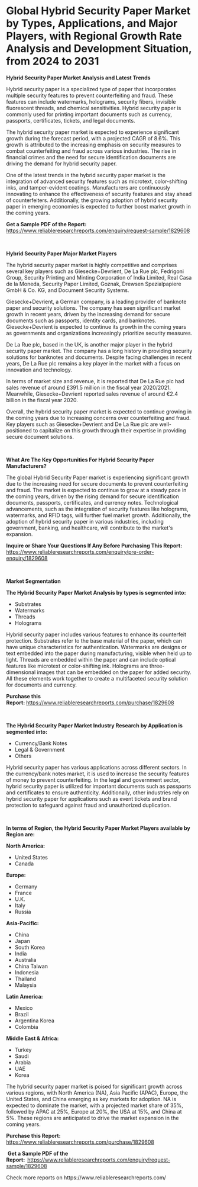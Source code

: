 <p><h1>Global Hybrid Security Paper Market by Types, Applications, and Major Players, with Regional Growth Rate Analysis and Development Situation, from 2024 to 2031</h1></p><p><strong>Hybrid Security Paper Market Analysis and Latest Trends</strong></p>
<p><p>Hybrid security paper is a specialized type of paper that incorporates multiple security features to prevent counterfeiting and fraud. These features can include watermarks, holograms, security fibers, invisible fluorescent threads, and chemical sensitivities. Hybrid security paper is commonly used for printing important documents such as currency, passports, certificates, tickets, and legal documents.</p><p>The hybrid security paper market is expected to experience significant growth during the forecast period, with a projected CAGR of 8.6%. This growth is attributed to the increasing emphasis on security measures to combat counterfeiting and fraud across various industries. The rise in financial crimes and the need for secure identification documents are driving the demand for hybrid security paper.</p><p>One of the latest trends in the hybrid security paper market is the integration of advanced security features such as microtext, color-shifting inks, and tamper-evident coatings. Manufacturers are continuously innovating to enhance the effectiveness of security features and stay ahead of counterfeiters. Additionally, the growing adoption of hybrid security paper in emerging economies is expected to further boost market growth in the coming years.</p></p>
<p><strong>Get a Sample PDF of the Report:&nbsp;</strong> <a href="https://www.reliableresearchreports.com/enquiry/request-sample/1829608">https://www.reliableresearchreports.com/enquiry/request-sample/1829608</a></p>
<p>&nbsp;</p>
<p><strong>Hybrid Security Paper Major Market Players</strong></p>
<p><p>The hybrid security paper market is highly competitive and comprises several key players such as Giesecke+Devrient, De La Rue plc, Fedrigoni Group, Security Printing and Minting Corporation of India Limited, Real Casa de la Moneda, Security Paper Limited, Goznak, Drewsen Spezialpapiere GmbH & Co. KG, and Document Security Systems.</p><p>Giesecke+Devrient, a German company, is a leading provider of banknote paper and security solutions. The company has seen significant market growth in recent years, driven by the increasing demand for secure documents such as passports, identity cards, and banknotes. Giesecke+Devrient is expected to continue its growth in the coming years as governments and organizations increasingly prioritize security measures.</p><p>De La Rue plc, based in the UK, is another major player in the hybrid security paper market. The company has a long history in providing security solutions for banknotes and documents. Despite facing challenges in recent years, De La Rue plc remains a key player in the market with a focus on innovation and technology.</p><p>In terms of market size and revenue, it is reported that De La Rue plc had sales revenue of around £391.5 million in the fiscal year 2020/2021. Meanwhile, Giesecke+Devrient reported sales revenue of around €2.4 billion in the fiscal year 2020.</p><p>Overall, the hybrid security paper market is expected to continue growing in the coming years due to increasing concerns over counterfeiting and fraud. Key players such as Giesecke+Devrient and De La Rue plc are well-positioned to capitalize on this growth through their expertise in providing secure document solutions.</p></p>
<p>&nbsp;</p>
<p><strong>What Are The Key Opportunities For Hybrid Security Paper Manufacturers?</strong></p>
<p><p>The global Hybrid Security Paper market is experiencing significant growth due to the increasing need for secure documents to prevent counterfeiting and fraud. The market is expected to continue to grow at a steady pace in the coming years, driven by the rising demand for secure identification documents, passports, certificates, and currency notes. Technological advancements, such as the integration of security features like holograms, watermarks, and RFID tags, will further fuel market growth. Additionally, the adoption of hybrid security paper in various industries, including government, banking, and healthcare, will contribute to the market's expansion.</p></p>
<p><strong>Inquire or Share Your Questions If Any Before Purchasing This Report:</strong> <a href="https://www.reliableresearchreports.com/enquiry/pre-order-enquiry/1829608">https://www.reliableresearchreports.com/enquiry/pre-order-enquiry/1829608</a></p>
<p>&nbsp;</p>
<p><strong>Market Segmentation</strong></p>
<p><strong>The Hybrid Security Paper Market Analysis by types is segmented into:</strong></p>
<p><ul><li>Substrates</li><li>Watermarks</li><li>Threads</li><li>Holograms</li></ul></p>
<p><p>Hybrid security paper includes various features to enhance its counterfeit protection. Substrates refer to the base material of the paper, which can have unique characteristics for authentication. Watermarks are designs or text embedded into the paper during manufacturing, visible when held up to light. Threads are embedded within the paper and can include optical features like microtext or color-shifting ink. Holograms are three-dimensional images that can be embedded on the paper for added security. All these elements work together to create a multifaceted security solution for documents and currency.</p></p>
<p><strong>Purchase this Report:&nbsp;</strong><a href="https://www.reliableresearchreports.com/purchase/1829608">https://www.reliableresearchreports.com/purchase/1829608</a></p>
<p>&nbsp;</p>
<p><strong>The Hybrid Security Paper Market Industry Research by Application is segmented into:</strong></p>
<p><ul><li>Currency/Bank Notes</li><li>Legal & Government</li><li>Others</li></ul></p>
<p><p>Hybrid security paper has various applications across different sectors. In the currency/bank notes market, it is used to increase the security features of money to prevent counterfeiting. In the legal and government sector, hybrid security paper is utilized for important documents such as passports and certificates to ensure authenticity. Additionally, other industries rely on hybrid security paper for applications such as event tickets and brand protection to safeguard against fraud and unauthorized duplication.</p></p>
<p>&nbsp;</p>
<p><strong>In terms of Region, the Hybrid Security Paper Market Players available by Region are:</strong></p>
<p>
    <p> <strong> North America: </strong>
        <ul>
            <li>United States</li>
            <li>Canada</li>
        </ul>
        </p> 
    <p> <strong> Europe: </strong>
        <ul>
            <li>Germany</li>
            <li>France</li>
            <li>U.K.</li>
            <li>Italy</li>
            <li>Russia</li>
        </ul>
        </p> 
    <p> <strong> Asia-Pacific: </strong>
        <ul>
            <li>China</li>
            <li>Japan</li>
            <li>South Korea</li>
            <li>India</li>
            <li>Australia</li>
            <li>China Taiwan</li>
            <li>Indonesia</li>
            <li>Thailand</li>
            <li>Malaysia</li>
        </ul>
        </p> 
    <p> <strong> Latin America: </strong>
        <ul>
            <li>Mexico</li>
            <li>Brazil</li>
            <li>Argentina Korea</li>
            <li>Colombia</li>
        </ul>
        </p> 
    <p> <strong> Middle East & Africa: </strong>
        <ul>
            <li>Turkey</li>
            <li>Saudi</li>
            <li>Arabia</li>
            <li>UAE</li>
            <li>Korea</li>
        </ul>
    </p>
    </p>
<p><p>The hybrid security paper market is poised for significant growth across various regions, with North America (NA), Asia Pacific (APAC), Europe, the United States, and China emerging as key markets for adoption. NA is expected to dominate the market, with a projected market share of 35%, followed by APAC at 25%, Europe at 20%, the USA at 15%, and China at 5%. These regions are anticipated to drive the market expansion in the coming years.</p></p>
<p><strong>Purchase this Report: </strong><a href="https://www.reliableresearchreports.com/purchase/1829608">https://www.reliableresearchreports.com/purchase/1829608</a></p>
<p>&nbsp;<strong>Get a Sample PDF of the Report:&nbsp;&nbsp;</strong><a href="https://www.reliableresearchreports.com/enquiry/request-sample/1829608">https://www.reliableresearchreports.com/enquiry/request-sample/1829608</a></p>
<p><strong></strong></p>
<p>Check more reports on https://www.reliableresearchreports.com/</p>